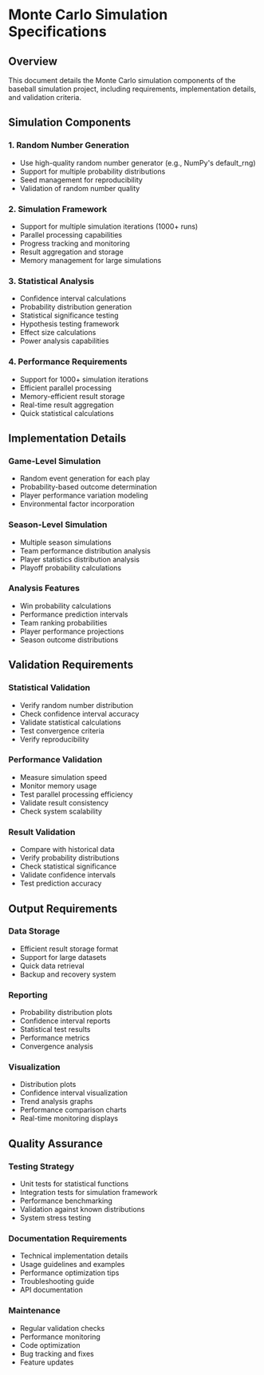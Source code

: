 # Monte Carlo Simulation Specifications

## Overview
This document details the Monte Carlo simulation components of the baseball simulation project, including requirements, implementation details, and validation criteria.

## Simulation Components

### 1. Random Number Generation
- Use high-quality random number generator (e.g., NumPy's default_rng)
- Support for multiple probability distributions
- Seed management for reproducibility
- Validation of random number quality

### 2. Simulation Framework
- Support for multiple simulation iterations (1000+ runs)
- Parallel processing capabilities
- Progress tracking and monitoring
- Result aggregation and storage
- Memory management for large simulations

### 3. Statistical Analysis
- Confidence interval calculations
- Probability distribution generation
- Statistical significance testing
- Hypothesis testing framework
- Effect size calculations
- Power analysis capabilities

### 4. Performance Requirements
- Support for 1000+ simulation iterations
- Efficient parallel processing
- Memory-efficient result storage
- Real-time result aggregation
- Quick statistical calculations

## Implementation Details

### Game-Level Simulation
- Random event generation for each play
- Probability-based outcome determination
- Player performance variation modeling
- Environmental factor incorporation

### Season-Level Simulation
- Multiple season simulations
- Team performance distribution analysis
- Player statistics distribution analysis
- Playoff probability calculations

### Analysis Features
- Win probability calculations
- Performance prediction intervals
- Team ranking probabilities
- Player performance projections
- Season outcome distributions

## Validation Requirements

### Statistical Validation
- Verify random number distribution
- Check confidence interval accuracy
- Validate statistical calculations
- Test convergence criteria
- Verify reproducibility

### Performance Validation
- Measure simulation speed
- Monitor memory usage
- Test parallel processing efficiency
- Validate result consistency
- Check system scalability

### Result Validation
- Compare with historical data
- Verify probability distributions
- Check statistical significance
- Validate confidence intervals
- Test prediction accuracy

## Output Requirements

### Data Storage
- Efficient result storage format
- Support for large datasets
- Quick data retrieval
- Backup and recovery system

### Reporting
- Probability distribution plots
- Confidence interval reports
- Statistical test results
- Performance metrics
- Convergence analysis

### Visualization
- Distribution plots
- Confidence interval visualization
- Trend analysis graphs
- Performance comparison charts
- Real-time monitoring displays

## Quality Assurance

### Testing Strategy
- Unit tests for statistical functions
- Integration tests for simulation framework
- Performance benchmarking
- Validation against known distributions
- System stress testing

### Documentation Requirements
- Technical implementation details
- Usage guidelines and examples
- Performance optimization tips
- Troubleshooting guide
- API documentation

### Maintenance
- Regular validation checks
- Performance monitoring
- Code optimization
- Bug tracking and fixes
- Feature updates 